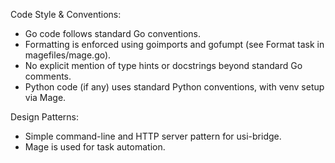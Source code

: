 Code Style & Conventions:
- Go code follows standard Go conventions.
- Formatting is enforced using goimports and gofumpt (see Format task in magefiles/mage.go).
- No explicit mention of type hints or docstrings beyond standard Go comments.
- Python code (if any) uses standard Python conventions, with venv setup via Mage.

Design Patterns:
- Simple command-line and HTTP server pattern for usi-bridge.
- Mage is used for task automation.

